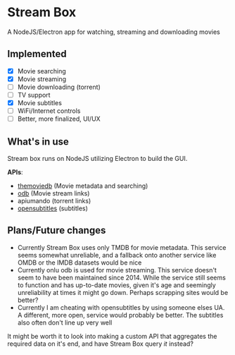 # Stream Box

A NodeJS/Electron app for watching, streaming and downloading movies

## Implemented

- [x] Movie searching
- [x] Movie streaming
- [ ] Movie downloading (torrent)
- [ ] TV support
- [x] Movie subtitles
- [ ] WiFi/Internet controls
- [ ] Better, more finalized, UI/UX

## What's in use

Stream box runs on NodeJS utilizing Electron to build the GUI.

**APIs**:

- [themoviedb](https://www.themoviedb.org/) (Movie metadata and searching)
- [odb](https://odb.to) (Movie stream links)
- apiumando (torrent links)
- [opensubtitles](https://opensubtitles.org) (subtitles)

## Plans/Future changes

- Currently Stream Box uses only TMDB for movie metadata. This service seems somewhat unreliable, and a fallback onto another service like OMDB or the IMDB datasets would be nice
- Currently onlu odb is used for movie streaming. This service doesn't seem to have been maintained since 2014. While the service still seems to function and has up-to-date movies, given it's age and seemingly unreliability at times it might go down. Perhaps scrapping sites would be better?
- Currently I am cheating with opensubtitles by using someone elses UA. A different, more open, service would probably be better. The subtitles also often don't line up very well

It might be worth it to look into making a custom API that aggregates the required data on it's end, and have Stream Box query _it_ instead?